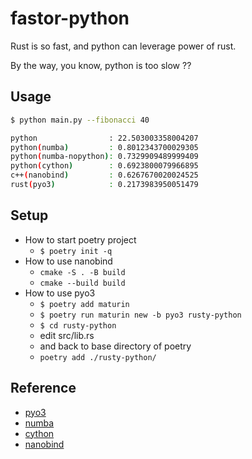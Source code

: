 # fastor-python

Rust is so fast, and python can leverage power of rust.

By the way, you know, python is too slow ??

## Usage

```bash
$ python main.py --fibonacci 40

python                : 22.503003358004207
python(numba)         : 0.8012343700029305
python(numba-nopython): 0.7329909489999409
python(cython)        : 0.6923800079966895
c++(nanobind)         : 0.6267670020024525
rust(pyo3)            : 0.2173983950051479
```

## Setup

* How to start poetry project
  * `$ poetry init -q`
* How to use nanobind
  * `cmake -S . -B build`
  * `cmake --build build`
* How to use pyo3
  * `$ poetry add maturin`
  * `$ poetry run maturin new -b pyo3 rusty-python`
  * `$ cd rusty-python`
  * edit src/lib.rs
  * and back to base directory of poetry
  * `poetry add ./rusty-python/`

## Reference

* [pyo3](https://betterprogramming.pub/improving-python-with-rust-ed12bffd2ca4)
* [numba](https://numba.pydata.org/numba-doc/latest/user/5minguide.html)
* [cython](https://www.infoworld.com/article/3648539/faster-python-made-easier-with-cythons-pure-python-mode.html)
* [nanobind](https://nanobind.readthedocs.io/en/latest/index.html)
